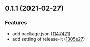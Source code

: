 ## 0.1.1 (2021-02-27)


### Features

* add package.json ([1147421](https://github.com/ljourm/sample-release-it/commit/11474215b5d2897d80365531f9418351ae1be5c0))
* add setting of release-it ([1305e27](https://github.com/ljourm/sample-release-it/commit/1305e271d0e3968d2bcb6a678bbe38cfa31dc14a))

